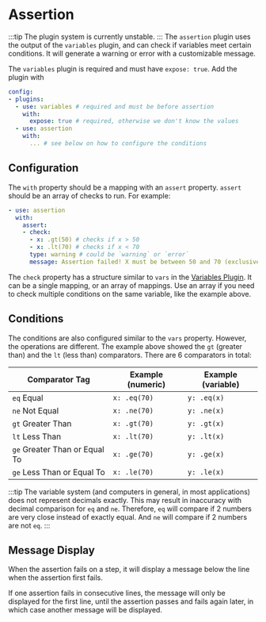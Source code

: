 # Assertion
:::tip
The plugin system is currently unstable.
:::
The `assertion` plugin uses the output of the `variables` plugin,
and can check if variables meet certain conditions. It will generate
a warning or error with a customizable message.

The `variables` plugin is required and must have `expose: true`. Add the plugin with
```yaml
config:
- plugins:
  - use: variables # required and must be before assertion
    with:
      expose: true # required, otherwise we don't know the values
  - use: assertion 
    with:
      ... # see below on how to configure the conditions
```

## Configuration
The `with` property should be a mapping with an `assert` property. `assert` should be
an array of checks to run. For example:
```yaml
- use: assertion
  with:
    assert:
    - check:
      - x: .gt(50) # checks if x > 50
      - x: .lt(70) # checks if x < 70
      type: warning # could be `warning` or `error`
      message: Assertion failed! X must be between 50 and 70 (exclusive)!
```
The `check` property has a structure similar to `vars` in the [Variables Plugin](./variables.md).
It can be a single mapping, or an array of mappings. Use an array if you need to check multiple conditions
on the same variable, like the example above.

## Conditions
The conditions are also configured similar to the `vars` property.
However, the operations are different. The example above showed the `gt` (greater than)
and the `lt` (less than) comparators. There are 6 comparators in total:

|Comparator Tag|Example (numeric)|Example (variable)|
|-|-|-|
|`eq` Equal| `x: .eq(70)`|`y: .eq(x)`|
|`ne` Not Equal| `x: .ne(70)`|`y: .ne(x)`|
|`gt` Greater Than| `x: .gt(70)`|`y: .gt(x)`|
|`lt` Less Than| `x: .lt(70)`|`y: .lt(x)`|
|`ge` Greater Than or Equal To| `x: .ge(70)`|`y: .ge(x)`|
|`ge` Less Than or Equal To| `x: .le(70)`|`y: .le(x)`|
:::tip
The variable system (and computers in general, in most applications) does not represent decimals exactly. This may result in
inaccuracy with decimal comparison for `eq` and `ne`.
Therefore, `eq` will compare if 2 numbers are very close instead of exactly equal.
And `ne` will compare if 2 numbers are not `eq`.
:::

## Message Display
When the assertion fails on a step, it will display a message below the line when the assertion first fails.

If one assertion fails in consecutive lines, the message will only be displayed for the first line, until the assertion passes and fails again later,
in which case another message will be displayed.
